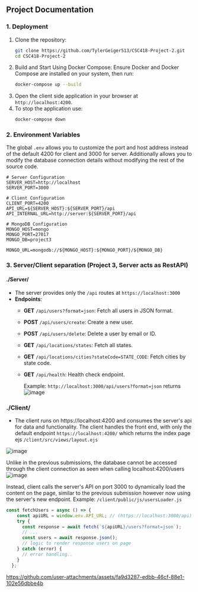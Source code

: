 ## Project Documentation

### 1. Deployment
1. Clone the repository:
   ```bash
   git clone https://github.com/TylerGeiger513/CSC418-Project-2.git
   cd CSC418-Project-2
   ```
2. Build and Start Using Docker Compose: Ensure Docker and Docker Compose are installed on your system, then run:
   ```bash
   docker-compose up --build
   ```   
3. Open the client side application in your browser at `http://localhost:4200`.
4. To stop the application use:
   ```bash
   docker-compose down
   ```

### 2. Environment Variables
The global `.env` allows you to customize the port and host address instead of the default 4200 for client and 3000 for server. Additionally allows you to modify the database connection details without modifying the rest of the source code. 
```.env
# Server Configuration
SERVER_HOST=http://localhost
SERVER_PORT=3000

# Client Configuration
CLIENT_PORT=4200
API_URL=${SERVER_HOST}:${SERVER_PORT}/api
API_INTERNAL_URL=http://server:${SERVER_PORT}/api

# MongoDB Configuration
MONGO_HOST=mongo
MONGO_PORT=27017
MONGO_DB=project3

MONGO_URL=mongodb://${MONGO_HOST}:${MONGO_PORT}/${MONGO_DB}
```
### 3. Server/Client separation (Project 3, Server acts as RestAPI)

#### ./Server/

- The server provides only the `/api` routes at `https://localhost:3000`
- **Endpoints**:
  - **GET** `/api/users?format=json`: Fetch all users in JSON format.
  - **POST** `/api/users/create`: Create a new user.
  - **POST** `/api/users/delete`: Delete a user by email or ID.
  - **GET** `/api/locations/states`: Fetch all states.
  - **GET** `/api/locations/cities?stateCode=STATE_CODE`: Fetch cities by state code.
  - **GET** `/api/health`: Health check endpoint.
 
    Example: `http://localhost:3000/api/users?format=json`
    returns
![image](https://github.com/user-attachments/assets/2d0c1bb5-ad64-4fcb-ab12-8677e41052f0)


### ./Client/

- The client runs on https://localhost:4200 and consumes the server's api for data and functionality. 
The client handles the front end, with only the default endpoint `https://localhost:4200/` which returns the index page ejs `/client/src/views/layout.ejs` 

![image](https://github.com/user-attachments/assets/1e3a043c-e2af-4639-bca6-816d9ce170e3)

Unlike in the previous submissions, the database cannot be accessed through the client connection as seen when calling localhost:4200/users
![image](https://github.com/user-attachments/assets/2e4fac93-f0cc-4415-9e98-a4e7c0c30f8c)

Instead, client calls the server's API on port 3000 to dynamically load the content on the page, similar to the previous submission however now using the server's new endpoint. 
Example: `/client/public/js/usersLoader.js`
```js
const fetchUsers = async () => {
    const apiURL = window.env.API_URL; // (https://localhost:3000/api)
    try {
      const response = await fetch(`${apiURL}/users?format=json`);
      // ...
      const users = await response.json();
      // logic to render response users on page
    } catch (error) {
      // error handling..
    }
  };
  ```



https://github.com/user-attachments/assets/fa9d3287-edbb-46cf-88e1-102e56dbbe4b



